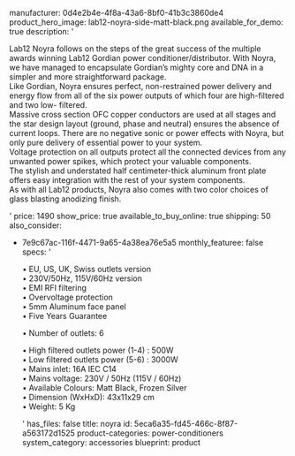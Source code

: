 manufacturer: 0d4e2b4e-4f8a-43a6-8bf0-41b3c3860de4
product_hero_image: lab12-noyra-side-matt-black.png
available_for_demo: true
description: '<p>Lab12 Noyra follows on the steps of the great success of the multiple awards winning Lab12 Gordian power conditioner/distributor. With Noyra, we have managed to encapsulate Gordian’s mighty core and DNA in a simpler and more straightforward package.<br>Like Gordian, Noyra ensures perfect, non-restrained power delivery and energy flow from all of the six power outputs of which four are high-filtered and two low- filtered.<br>Massive cross section OFC copper conductors are used at all stages and the star design layout (ground, phase and neutral) ensures the absence of current loops. There are no negative sonic or power effects with Noyra, but only pure delivery of essential power to your system.<br>Voltage protection on all outputs protect all the connected devices from any unwanted power spikes, which protect your valuable components.<br>The stylish and understated half centimeter-thick aluminum front plate offers easy integration with the rest of your system components.<br>As with all Lab12 products, Noyra also comes with two color choices of glass blasting anodizing finish.&nbsp;&nbsp;</p>'
price: 1490
show_price: true
available_to_buy_online: true
shipping: 50
also_consider:
  - 7e9c67ac-116f-4471-9a65-4a38ea76e5a5
monthly_featuree: false
specs: '<p>• EU, US, UK, Swiss outlets version<br>• 230V/50Hz, 115V/60Hz version<br>• EMI RFI filtering<br>• Overvoltage protection<br>• 5mm Aluminum face panel<br>• Five Years Guarantee&nbsp;&nbsp;</p><p>• Number of outlets: 6</p><p>• High filtered outlets power (1-4) : 500W<br>• Low filtered outlets power (5-6) : 3000W<br>• Mains inlet: 16A IEC C14<br>• Mains voltage: 230V / 50Hz (115V / 60Hz)<br>• Available Colours: Matt Black, Frozen Silver<br>• Dimension (WxHxD): 43x11x29 cm<br>• Weight: 5 Kg&nbsp;&nbsp;</p>'
has_files: false
title: noyra
id: 5eca6a35-fd45-466c-8f87-a563172d1525
product-categories: power-conditioners
system_category: accessories
blueprint: product
